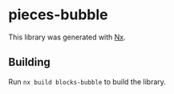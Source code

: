 # pieces-bubble

This library was generated with [Nx](https://nx.dev).

## Building

Run `nx build blocks-bubble` to build the library.
